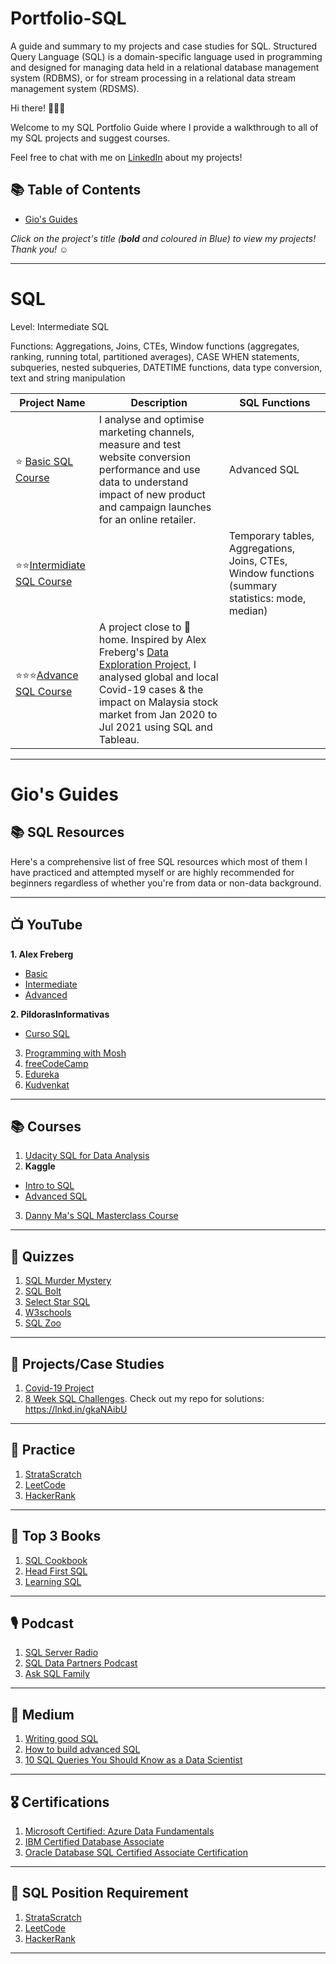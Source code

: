 # Portfolio-SQL
A guide and summary to my projects and case studies for SQL.  Structured Query Language (SQL) is a domain-specific language used in programming and designed for managing data held in a relational database management system (RDBMS), or for stream processing in a relational data stream management system (RDSMS). 


Hi there! 🙋🏻‍♀️

Welcome to my SQL Portfolio Guide where I provide a walkthrough to all of my SQL projects and suggest courses.

Feel free to chat with me on [LinkedIn](https://www.linkedin.com/in/porrasgp/) about my projects!

## 📚 Table of Contents

- [Gio's Guides](#gios-guides)

_Click on the project's title (**bold** and coloured in Blue) to view my projects! Thank you! ☺️_

***

# SQL

Level: Intermediate SQL

Functions: Aggregations, Joins, CTEs, Window functions (aggregates, ranking, running total, partitioned averages), CASE WHEN statements, subqueries, nested subqueries, DATETIME functions, data type conversion, text and string manipulation

| Project Name | Description | SQL Functions |
|---|---|---|
| ⭐️ [Basic SQL Course](https://github.com/katiehuangx/Udemy-Advanced-MySQL) | I analyse and optimise marketing channels, measure and test website conversion performance and use data to understand impact of new product and campaign launches for an online retailer. | Advanced SQL |   
| ⭐️⭐️[Intermidiate SQL Course](https://github.com/katiehuangx/Serious-SQL-Apprenticeship/blob/main/Health%20Analytics%20Mini%20Case%20Study.md) |  | Temporary tables, Aggregations, Joins, CTEs, Window functions (summary statistics: mode, median) |  
| ⭐️⭐️⭐️[Advance SQL Course](https://github.com/katiehuangx/Covid-19-and-Impact-on-Malaysia-stock-market) | A project close to 🏡 home. Inspired by Alex Freberg's [Data Exploration Project](https://www.youtube.com/watch?v=qfyynHBFOsM&list=PLUaB-1hjhk8H48Pj32z4GZgGWyylqv85f&index=1), I analysed global and local Covid-19 cases & the impact on Malaysia stock market from Jan 2020 to Jul 2021 using SQL and Tableau. |

***

# Gio's Guides

## 📚 SQL Resources

Here's a comprehensive list of free SQL resources which most of them I have practiced and attempted myself or are highly recommended for beginners regardless of whether you're from data or non-data background.

***

## 📺 YouTube
**1. Alex Freberg**
- [Basic](https://lnkd.in/gEPqCqUh)
- [Intermediate](https://lnkd.in/g_sYJgw3)
- [Advanced](https://lnkd.in/gzt72UdA)


**2. PildorasInformativas**
- [Curso SQL](https://www.youtube.com/watch?v=iOiyJgnN71c&list=PLU8oAlHdN5Bmx-LChV4K3MbHrpZKefNwn)


3. [Programming with Mosh](https://lnkd.in/gAiZwfQQ)
4. [freeCodeCamp](https://lnkd.in/gH9tYvsx)
5. [Edureka](https://lnkd.in/gAwYniXM)
6. [Kudvenkat](https://lnkd.in/gZSQbS-e) 

***

## 📚 Courses
1. [Udacity SQL for Data Analysis](https://lnkd.in/gzsyYZs4)
2. **Kaggle**
- [Intro to SQL](https://lnkd.in/gbGFuaKm)
- [Advanced SQL](https://lnkd.in/gpCrW74C)
3. [Danny Ma's SQL Masterclass Course](https://lnkd.in/ge7zyWzu)

***

## 🔎 Quizzes
1. [SQL Murder Mystery](https://lnkd.in/gmZvA-i8)
2. [SQL Bolt](https://sqlbolt.com/)
3. [Select Star SQL](https://selectstarsql.com/)
4. [W3schools](https://lnkd.in/gXyQF3eU)
5. [SQL Zoo](https://sqlzoo.net)

***

## 🔎 Projects/Case Studies
1. [Covid-19 Project](https://lnkd.in/g8PqmFzb)
2. [8 Week SQL Challenges](https://lnkd.in/gjucZR6T). Check out my repo for solutions: https://lnkd.in/gkaNAibU

***

## 📝 Practice
1. [StrataScratch](https://lnkd.in/gBTMYcmm)
2. [LeetCode](https://lnkd.in/gXv63ebx)
3. [HackerRank](https://lnkd.in/gAywRHs6)

***

## 📓 Top 3 Books 
1. [SQL Cookbook](https://www.amazon.com/SQL-Cookbook-Solutions-Techniques-Developers/dp/0596009763?tag=hackr-20&geniuslink=true)
2. [Head First SQL](https://www.amazon.com/Head-First-SQL-Brain-Learners/dp/0596526849?tag=hackr-20&geniuslink=true)
3. [Learning SQL](https://www.amazon.com/Learning-SQL-Generate-Manipulate-Retrieve/dp/1492057614?dchild=1&keywords=sql&qid=1628274793&refinements=p_72:1250221011&rnid=1250219011&s=books&sr=1-4&linkCode=sl1&tag=solutionsre04-20&linkId=7f75b39d0af069a148e9db7b6d863bd0&language=en_US&ref_=as_li_ss_tl)

***
## 🎙️ Podcast
1. [SQL Server Radio](https://open.spotify.com/show/2f2y0Y7LyMxWux5NlRMuD4)
2. [SQL Data Partners Podcast](https://open.spotify.com/show/0JEmCobtRCoVgxR8ApO9zl)
3. [Ask SQL Family](https://open.spotify.com/show/0r6bAlH174dxLDAw8QS2z1?si=rfIbYehmRVSNDQxUiLKd2A&nd=1)

***
## 📖 Medium 
1. [Writing good SQL](https://towardsdatascience.com/writing-good-sql-ccb578ff9919)
2. [How to build advanced SQL](https://better-programming.pub/how-to-build-advanced-sql-798d615ba323)
3. [10 SQL Queries You Should Know as a Data Scientist](https://selectfrom.dev/10-sql-queriesyou-should-know-as-a-data-scientist-8bf616204765)

***
## 🎖️ Certifications
1. [Microsoft Certified: Azure Data Fundamentals](https://docs.microsoft.com/en-us/learn/certifications/azure-data-fundamentals/)
2. [IBM Certified Database Associate](https://www.ibm.com/training/certification/08002305)
3. [Oracle Database SQL Certified Associate Certification](https://education.oracle.com/es/cat%C3%A1logo-de-productos-outrackpath-trackp_457/trackp_457)

***
## 🧰 SQL Position Requirement
1. [StrataScratch](https://lnkd.in/gBTMYcmm)
2. [LeetCode](https://lnkd.in/gXv63ebx)
3. [HackerRank](https://lnkd.in/gAywRHs6)

***

